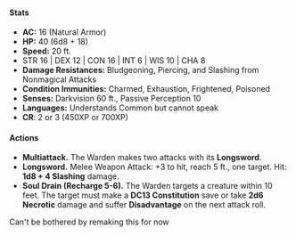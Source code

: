 #### Stats
- **AC:** 16 (Natural Armor)
- **HP:** 40 (6d8 + 18)
- **Speed:** 20 ft.
- STR 16 | DEX 12 | CON 16 | INT 6 | WIS 10 | CHA 8
- **Damage Resistances:** Bludgeoning, Piercing, and Slashing from Nonmagical Attacks
- **Condition Immunities:** Charmed, Exhaustion, Frightened, Poisoned
- **Senses:** Darkvision 60 ft., Passive Perception 10
- **Languages:** Understands Common but cannot speak
- **CR**: 2 or 3 (450XP or 700XP)

#### Actions
- **Multiattack.**
	The Warden makes two attacks with its **Longsword**.
- **Longsword.** Melee Weapon Attack: +3 to hit, reach 5 ft., one target.
	Hit: **1d8 + 4 Slashing** damage.
- **Soul Drain (Recharge 5-6).** 
	The Warden targets a creature within 10 feet. The target must make a **DC13 Constitution** save or take **2d6 Necrotic** damage and suffer **Disadvantage** on the next attack roll.

Can't be bothered by remaking this for now